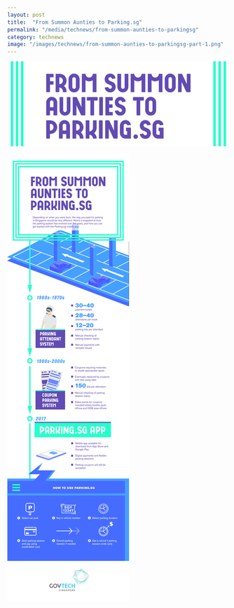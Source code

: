```yaml
---
layout: post
title:  "From Summon Aunties to Parking.sg"
permalink: "/media/technews/from-summon-aunties-to-parkingsg"
category: technews
image: "/images/technews/from-summon-aunties-to-parkingsg-part-1.png"
---
```


![From Summon Aunties to Parking.sg](/images/technews/from-summon-aunties-to-parkingsg-part-1.png)

![From Summon Aunties to Parking.sg](/images/technews/from-summon-aunties-to-parkingsg-part-2.png)

